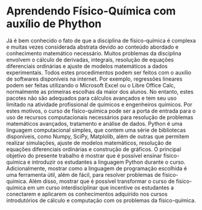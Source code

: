 # Aprendendo Físico-Química com auxílio de Phython

Já é bem conhecido o fato de que a disciplina de físico-química é complexa e muitas vezes considerada abstrata devido ao conteúdo abordado e conhecimento matemático necessário. Muitos problemas da disciplina envolvem o cálculo de derivadas, integrais, resolução de equações diferenciais ordinárias e ajuste de modelos matemáticos a dados experimentais. Todos estes procedimentos podem ser feitos com o auxílio de softwares disponíveis na internet. Por exemplo, regressões lineares podem ser feitas utilizando o Microsoft Excel ou o Libre Office Calc, normalmente as primeiras escolhas da maior dos alunos. No entanto, estes pacotes não são adequados para cálculos avançados e tem seu uso limitado na atividade profissional de químicos e engenheiros químicos.  Por estes motivos, o curso de físico-química pode ser a porta de entrada para o uso de recursos computacionais necessários para resolução de problemas matemáticos avançados, tratamento e análise de dados.
Python é uma linguagem computacional simples, que contem uma série de bibliotecas disponíveis, como Numpy, SciPy, Matplolib, além de outras que permitem realizar simulações, ajuste de modelos matemáticos, resolução de equações diferenciais ordinárias e construção de gráficos. 
O principal objetivo do presente trabalho é mostrar que é possível ensinar físico-química e introduzir os estudantes a linguagem Python durante o curso. Adicionalmente, mostrar como a linguagem de programação escolhida é uma ferramenta útil, além de fácil, para resolver problemas de físico-química. Além disso, mostrar que é possível transformar o curso de físico-química em um curso interdisciplinar que incentive os estudantes a conectarem e aplicarem os conhecimentos adquirido nos cursos introdutórios de cálculo e computação com os problemas da físico-química. 

```{tableofcontents}
```
